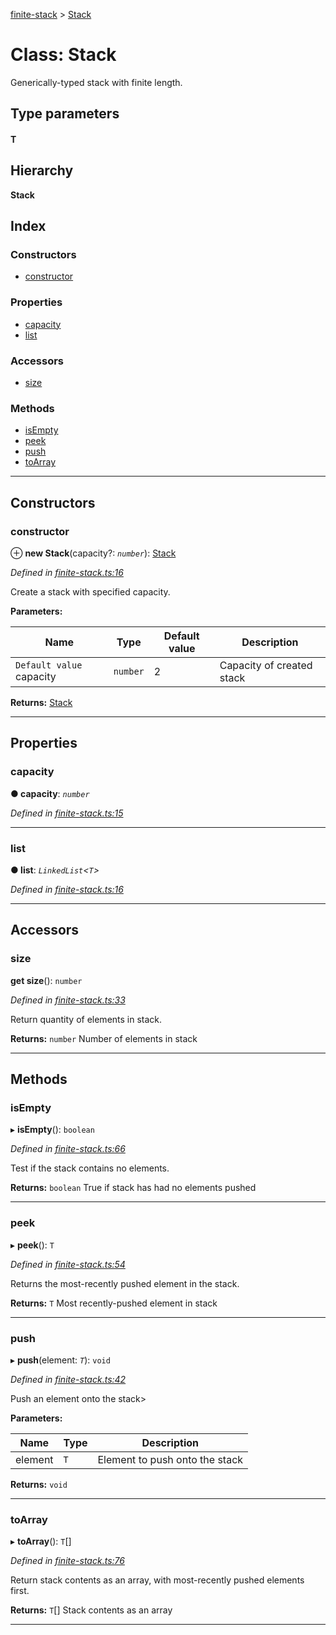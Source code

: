 [finite-stack](../README.md) > [Stack](../classes/stack.md)

# Class: Stack

Generically-typed stack with finite length.

## Type parameters
#### T 
## Hierarchy

**Stack**

## Index

### Constructors

* [constructor](stack.md#constructor)

### Properties

* [capacity](stack.md#capacity)
* [list](stack.md#list)

### Accessors

* [size](stack.md#size)

### Methods

* [isEmpty](stack.md#isempty)
* [peek](stack.md#peek)
* [push](stack.md#push)
* [toArray](stack.md#toarray)

---

## Constructors

<a id="constructor"></a>

###  constructor

⊕ **new Stack**(capacity?: *`number`*): [Stack](stack.md)

*Defined in [finite-stack.ts:16](https://github.com/strong-roots-capital/finite-stack/blob/e99190c/src/finite-stack.ts#L16)*

Create a stack with specified capacity.

**Parameters:**

| Name | Type | Default value | Description |
| ------ | ------ | ------ | ------ |
| `Default value` capacity | `number` | 2 |  Capacity of created stack |

**Returns:** [Stack](stack.md)

___

## Properties

<a id="capacity"></a>

###  capacity

**● capacity**: *`number`*

*Defined in [finite-stack.ts:15](https://github.com/strong-roots-capital/finite-stack/blob/e99190c/src/finite-stack.ts#L15)*

___
<a id="list"></a>

###  list

**● list**: *`LinkedList`<`T`>*

*Defined in [finite-stack.ts:16](https://github.com/strong-roots-capital/finite-stack/blob/e99190c/src/finite-stack.ts#L16)*

___

## Accessors

<a id="size"></a>

###  size

**get size**(): `number`

*Defined in [finite-stack.ts:33](https://github.com/strong-roots-capital/finite-stack/blob/e99190c/src/finite-stack.ts#L33)*

Return quantity of elements in stack.

**Returns:** `number`
Number of elements in stack

___

## Methods

<a id="isempty"></a>

###  isEmpty

▸ **isEmpty**(): `boolean`

*Defined in [finite-stack.ts:66](https://github.com/strong-roots-capital/finite-stack/blob/e99190c/src/finite-stack.ts#L66)*

Test if the stack contains no elements.

**Returns:** `boolean`
True if stack has had no elements pushed

___
<a id="peek"></a>

###  peek

▸ **peek**(): `T`

*Defined in [finite-stack.ts:54](https://github.com/strong-roots-capital/finite-stack/blob/e99190c/src/finite-stack.ts#L54)*

Returns the most-recently pushed element in the stack.

**Returns:** `T`
Most recently-pushed element in stack

___
<a id="push"></a>

###  push

▸ **push**(element: *`T`*): `void`

*Defined in [finite-stack.ts:42](https://github.com/strong-roots-capital/finite-stack/blob/e99190c/src/finite-stack.ts#L42)*

Push an element onto the stack>

**Parameters:**

| Name | Type | Description |
| ------ | ------ | ------ |
| element | `T` |  Element to push onto the stack |

**Returns:** `void`

___
<a id="toarray"></a>

###  toArray

▸ **toArray**(): `T`[]

*Defined in [finite-stack.ts:76](https://github.com/strong-roots-capital/finite-stack/blob/e99190c/src/finite-stack.ts#L76)*

Return stack contents as an array, with most-recently pushed elements first.

**Returns:** `T`[]
Stack contents as an array

___

